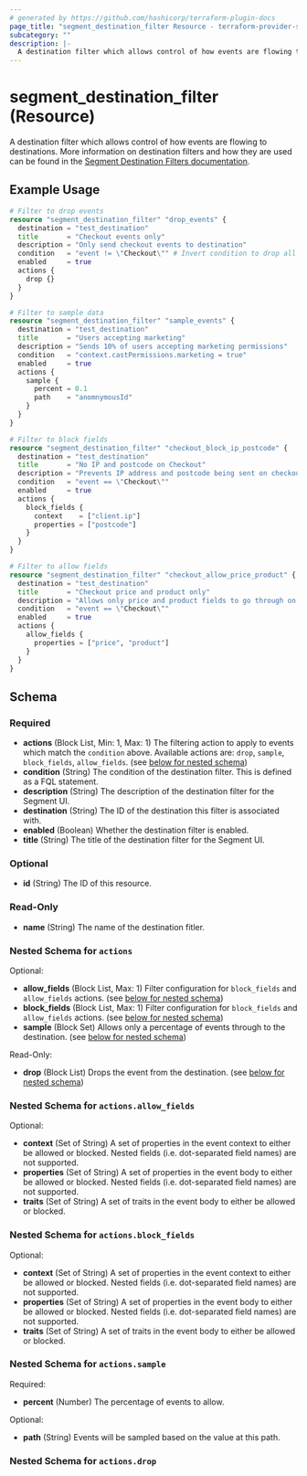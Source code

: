 ```yaml
---
# generated by https://github.com/hashicorp/terraform-plugin-docs
page_title: "segment_destination_filter Resource - terraform-provider-segment"
subcategory: ""
description: |-
  A destination filter which allows control of how events are flowing to destinations. More information on destination filters and how they are used can be found in the Segment Destination Filters documentation https://segment.com/docs/connections/destinations/destination-filters/.
---
```


# segment_destination_filter (Resource)

A destination filter which allows control of how events are flowing to destinations. More information on destination filters and how they are used can be found in the [Segment Destination Filters documentation](https://segment.com/docs/connections/destinations/destination-filters/).

## Example Usage

```terraform
# Filter to drop events
resource "segment_destination_filter" "drop_events" {
  destination = "test_destination"
  title       = "Checkout events only"
  description = "Only send checkout events to destination"
  condition   = "event != \"Checkout\"" # Invert condition to drop all events but `Checkout`
  enabled     = true
  actions {
    drop {}
  }
}

# Filter to sample data
resource "segment_destination_filter" "sample_events" {
  destination = "test_destination"
  title       = "Users accepting marketing"
  description = "Sends 10% of users accepting marketing permissions"
  condition   = "context.castPermissions.marketing = true"
  enabled     = true
  actions {
    sample {
      percent = 0.1
      path    = "anomnymousId"
    }
  }
}

# Filter to block fields
resource "segment_destination_filter" "checkout_block_ip_postcode" {
  destination = "test_destination"
  title       = "No IP and postcode on Checkout"
  description = "Prevents IP address and postcode being sent on checkout"
  condition   = "event == \"Checkout\""
  enabled     = true
  actions {
    block_fields {
      context    = ["client.ip"]
      properties = ["postcode"]
    }
  }
}

# Filter to allow fields
resource "segment_destination_filter" "checkout_allow_price_product" {
  destination = "test_destination"
  title       = "Checkout price and product only"
  description = "Allows only price and product fields to go through on a Checkout event"
  condition   = "event == \"Checkout\""
  enabled     = true
  actions {
    allow_fields {
      properties = ["price", "product"]
    }
  }
}
```

<!-- schema generated by tfplugindocs -->
## Schema

### Required

- **actions** (Block List, Min: 1, Max: 1) The filtering action to apply to events which match the `condition` above. Available actions are: `drop`, `sample`, `block_fields`, `allow_fields`. (see [below for nested schema](#nestedblock--actions))
- **condition** (String) The condition of the destination filter. This is defined as a FQL statement.
- **description** (String) The description of the destination filter for the Segment UI.
- **destination** (String) The ID of the destination this filter is associated with.
- **enabled** (Boolean) Whether the destination filter is enabled.
- **title** (String) The title of the destination filter for the Segment UI.

### Optional

- **id** (String) The ID of this resource.

### Read-Only

- **name** (String) The name of the destination fitler.

<a id="nestedblock--actions"></a>
### Nested Schema for `actions`

Optional:

- **allow_fields** (Block List, Max: 1) Filter configuration for `block_fields` and `allow_fields` actions. (see [below for nested schema](#nestedblock--actions--allow_fields))
- **block_fields** (Block List, Max: 1) Filter configuration for `block_fields` and `allow_fields` actions. (see [below for nested schema](#nestedblock--actions--block_fields))
- **sample** (Block Set) Allows only a percentage of events through to the destination. (see [below for nested schema](#nestedblock--actions--sample))

Read-Only:

- **drop** (Block List) Drops the event from the destination. (see [below for nested schema](#nestedblock--actions--drop))

<a id="nestedblock--actions--allow_fields"></a>
### Nested Schema for `actions.allow_fields`

Optional:

- **context** (Set of String) A set of properties in the event context to either be allowed or blocked. Nested fields (i.e. dot-separated field names) are not supported.
- **properties** (Set of String) A set of properties in the event body to either be allowed or blocked. Nested fields (i.e. dot-separated field names) are not supported.
- **traits** (Set of String) A set of traits in the event body to either be allowed or blocked.


<a id="nestedblock--actions--block_fields"></a>
### Nested Schema for `actions.block_fields`

Optional:

- **context** (Set of String) A set of properties in the event context to either be allowed or blocked. Nested fields (i.e. dot-separated field names) are not supported.
- **properties** (Set of String) A set of properties in the event body to either be allowed or blocked. Nested fields (i.e. dot-separated field names) are not supported.
- **traits** (Set of String) A set of traits in the event body to either be allowed or blocked.


<a id="nestedblock--actions--sample"></a>
### Nested Schema for `actions.sample`

Required:

- **percent** (Number) The percentage of events to allow.

Optional:

- **path** (String) Events will be sampled based on the value at this path.


<a id="nestedblock--actions--drop"></a>
### Nested Schema for `actions.drop`


